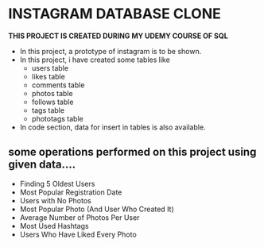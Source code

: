 # INSTAGRAM DATABASE CLONE

**THIS  PROJECT IS CREATED DURING MY UDEMY COURSE OF SQL**
 
 - In this project, a prototype of instagram is to be shown.
 - In this project, i have created some tables like
    - users table
    - likes table
    - comments table
    - photos table
    - follows table
    - tags table 
    - phototags table
 - In code section, data for insert in tables is also available.

## some operations performed on this project using given data....

 - Finding 5 Oldest Users
 - Most Popular Registration Date 
 - Users with No Photos
 - Most Popular Photo (And User Who Created It) 
 - Average Number of Photos Per User  
 - Most Used Hashtags
 - Users Who Have Liked Every Photo
